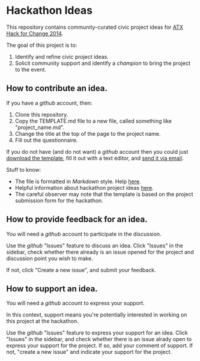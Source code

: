 # Hackathon Ideas

This repository contains community-curated civic project ideas for [ATX Hack for Change 2014](http://atxhackforchange.org/).

The goal of this project is to:

1. Identify and refine civic project ideas.
1. Solicit community support and identify a _champion_ to bring the project to the event.


## How to contribute an idea.

If you have a _github_ account, then:

1. Clone this repository.
1. Copy the TEMPLATE.md file to a new file, called something like "project_name.md".
1. Change the title at the top of the page to the project name.
1. Fill out the questionnaire.

If you do not have (and do not want) a _github_ account then you could just [download the template](http:TEMPLATE.md), fill it out with a text editor, and [send it via email](mailto:hack@open-austin.org).

Stuff to know:
* The file is formatted in _Markdown_ style. Help [here](http://daringfireball.net/projects/markdown/).
* Helpful information about hackathon project ideas [here](http://atxhackforchange.org/projects/).
* The careful observer may note that the template is based on the project submission form for the hackathon.

## How to provide feedback for an idea.

You will need a _github_ account to participate in the discussion.

Use the _github_ "Issues" feature to discuss an idea. Click "Issues" in the sidebar, check whether there already is an issue opened for the project and discussion point you wish to make.

If not, click "Create a new issue", and submit your feedback.

## How to support an idea.

You will need a _github_ account to express your support.

In this context, support means you're potentially interested in working on this project at the hackathon.

Use the _github_ "Issues" feature to express your support for an idea. Click "Issues" in the sidebar, and check whether there is an issue alrady open to express your support for the project. If so, add your comment of support. If not, "create a new issue" and indicate your support for the project.

